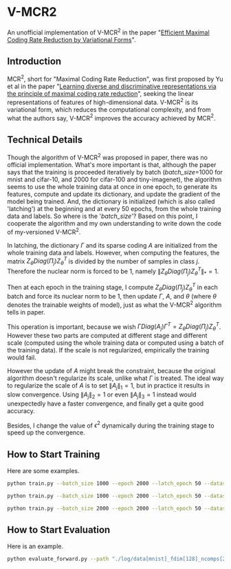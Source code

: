# V-MCR2
An unofficial implementation of V-MCR${}^2$ in the paper "[Efficient Maximal Coding Rate Reduction by Variational Forms](https://arxiv.org/abs/2204.00077v1)".

## Introduction
MCR${}^2$, short for "Maximal Coding Rate Reduction", was first proposed by Yu et al in the paper "[Learning diverse and discriminative representations via the principle of maximal coding rate reduction](https://arxiv.org/abs/2006.08558v1)", seeking the linear representations of features of high-dimensional data. V-MCR${}^2$ is its variational form, which reduces the computational complexity, and from what the authors say,  V-MCR${}^2$ improves the accuracy achieved by MCR${}^2$.

## Technical Details
Though the algorithm of  V-MCR${}^2$ was proposed in paper, there was no official implementation. What's more important is that, although the paper says that the training is proceeded iteratively by batch (*batch_size*=1000 for mnist and cifar-10, and 2000 for cifar-100 and tiny-imagenet), the algorithm seems to use the whole training data at once in one epoch, to generate its features, compute and update its dictionary, and update the gradient of the model being trained. And, the dictionary is initialized (which is also called 'latching') at the beginning and at every 50 epochs, from the whole training data and labels. So where is the '*batch_size*'? Based on this point, I cooperate the algorithm and my own understanding to write down the code of my-versioned V-MCR${}^2$.

In latching, the dictionary $\Gamma$ and its sparse coding $A$ are initialized from the whole training data and labels. However, when computing the features, the matrix $Z_{\theta}Diag(\Pi_j)Z_{\theta}^{T}$ is divided by the number of samples in class $j$. Therefore the nuclear norm is forced to be 1, namely $\|Z_{\theta}Diag(\Pi_j)Z_{\theta}^{T}\|_{*}=1$.

Then at each epoch in the training stage, I compute $Z_{\theta}Diag(\Pi_j)Z_{\theta}^{T}$ in each batch and force its nuclear norm to be 1, then update $\Gamma$, $A$, and $\theta$ (where $\theta$ denotes the trainable weights of model), just as what the V-MCR${}^2$ algorithm tells in paper. 

This operation is important, because we wish $\Gamma Diag(A_j)\Gamma^T = Z_{\theta}Diag(\Pi_j)Z_{\theta}^{T}$. However these two parts are computed at different stage and different scale (computed using the whole training data or computed using a batch of the training data). If the scale is not regularized, empirically the training would fail.

However the update of $A$ might break the constraint, because the original algorithm doesn't regularize its scale, unlike what $\Gamma$ is treated. The ideal way to regularize the scale of $A$ is to set $\|A_j\|_1=1$, but in practice it results in slow convergence. Using $\|A_j\|_2=1$ or even $\|A_j\|_3=1$ instead would unexpectedly have a faster convergence, and finally get a quite good accuracy.

Besides, I change the value of $\epsilon^2$ dynamically during the training stage to speed up the convergence.

## How to Start Training
Here are some examples.
```bash
python train.py --batch_size 1000 --epoch 2000 --latch_epoch 50 --dataset 'mnist' --out_dim 128 --num_comps 20 --learning_rate 1e-3 --metric_mcr2

python train.py --batch_size 1000 --epoch 2000 --latch_epoch 50 --dataset 'cifar10' --out_dim 128 --num_comps 20 --learning_rate 1e-3 --metric_mcr2

python train.py --batch_size 2000 --epoch 2000 --latch_epoch 50 --dataset 'cifar100' --out_dim 500 --num_comps 10 --learning_rate 1e-3 --metric_mcr2
```

## How to Start Evaluation
Here is an example.
```bash
python evaluate_forward.py --path "./log/data[mnist]_fdim[128]_ncomps[20]_epoch[2000]_batch[1000]_lr[0.001]_seed[77]/checkpoints/model_epoch1998.pth" --batch_size 1000
```
